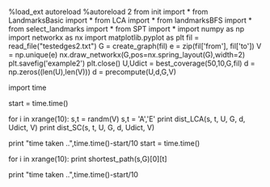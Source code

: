 %load_ext autoreload
%autoreload 2
from init import *
from LandmarksBasic import *
from LCA import *
from landmarksBFS import *
from select_landmarks import *
from SPT import *
import numpy as np
import networkx as nx
import matplotlib.pyplot as plt
fil = read_file("testedges2.txt")
G = create_graph(fil)
e = zip(fil['from'], fil['to'])
V = np.unique(e)
nx.draw_networkx(G,pos=nx.spring_layout(G),width=2)
plt.savefig('example2')
plt.close()
U,Udict = best_coverage(50,10,G,fil)
d = np.zeros((len(U),len(V)))
d = precompute(U,d,G,V)

import time

start = time.time()

for i in xrange(10):
    s,t = randm(V)
    s,t = 'A','E'
    print dist_LCA(s, t, U, G, d, Udict, V)
    print dist_SC(s, t, U, G, d, Udict, V)

print "time taken ..",time.time()-start/10
start = time.time()

for i in xrange(10):
    print shortest_path(s,G)[0][t]

print "time taken ..",time.time()-start/10
